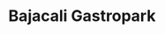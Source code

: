 ---
title: Bajacali Gastropark
layout: negocio
slogan: 
web: 
categoria: GastroPark
imagenes: ["/assets/img/directorio/bajacaligastropark.webp"]
direccion: Mar mediterraneo 22710 Playas de Rosarito Centro, Baja California, Mexico
estado: Baja California
municipio: Rosarito
codigo: 22710
latitude: 
longitude: 
telefono: 
cocina: Comida y Bebida
rango: $$
facebook: https://www.facebook.com/profile.php?id=100084503346683
instagram: https://www.instagram.com/bajacali_gastropark/
whatsapp: 
horariodeservicio: Martes a Domingo 12:00 a 8:00pm
descripcion: Monociclo, Poke Maui y Pizza Cultivo, Gastropark donde podrás disfrutar de diferentes comidas y bebidas.
---